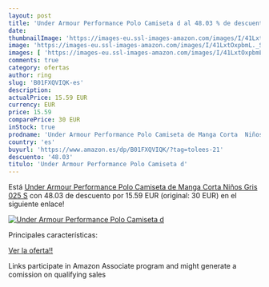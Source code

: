 ```yaml
---
layout: post
title: 'Under Armour Performance Polo Camiseta d al 48.03 % de descuento'
date: 
thumbnailImage: 'https://images-eu.ssl-images-amazon.com/images/I/41LxtOxpbmL._SL200_.jpg'
image: 'https://images-eu.ssl-images-amazon.com/images/I/41LxtOxpbmL._SL200_.jpg'
images: [ 'https://images-eu.ssl-images-amazon.com/images/I/41LxtOxpbmL._SL200_.jpg' ]
comments: true
category: ofertas
author: ring
slug: 'B01FXQVIQK-es'
description:
actualPrice: 15.59 EUR
currency: EUR
price: 15.59
comparePrice: 30 EUR
inStock: true
prodname: 'Under Armour Performance Polo Camiseta de Manga Corta  Niños  Gris  025   S'
country: 'es'
buyurl: 'https://www.amazon.es/dp/B01FXQVIQK/?tag=tolees-21'
descuento: '48.03'
titulo: 'Under Armour Performance Polo Camiseta d'
---
```


Está [Under Armour Performance Polo Camiseta de Manga Corta  Niños  Gris  025   S](https://www.amazon.es/dp/B01FXQVIQK/?tag=tolees-21) con 48.03 de descuento por 15.59 EUR (original: 30 EUR) en el siguiente enlace!

[![Under Armour Performance Polo Camiseta d](https://images-eu.ssl-images-amazon.com/images/I/41LxtOxpbmL._SL200_.jpg)](https://www.amazon.es/dp/B01FXQVIQK/?tag=tolees-21)

Principales características:


[Ver la oferta!!](https://www.amazon.es/dp/B01FXQVIQK/?tag=tolees-21)

Links participate in Amazon Associate program and might generate a comission on qualifying sales


